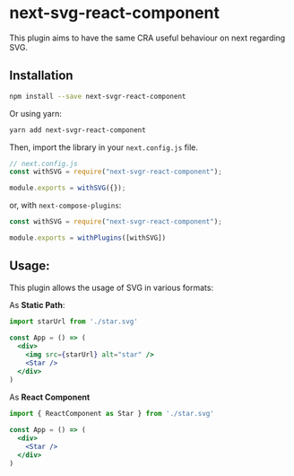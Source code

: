 # next-svg-react-component
This plugin aims to have the same CRA useful behaviour on next regarding SVG.

## Installation

```bash
npm install --save next-svgr-react-component
```

Or using yarn:

```bash
yarn add next-svgr-react-component
```

Then, import the library in your `next.config.js` file.

```js
// next.config.js
const withSVG = require("next-svgr-react-component");

module.exports = withSVG({});
```

or, with `next-compose-plugins`:
```js
const withSVG = require("next-svgr-react-component");

module.exports = withPlugins([withSVG])
```

## Usage:

This plugin allows the usage of SVG in various formats:

As **Static Path**:

```jsx
import starUrl from './star.svg'
 
const App = () => (
  <div>
    <img src={starUrl} alt="star" />
    <Star />
  </div>
)
```

As **React Component**
```jsx
import { ReactComponent as Star } from './star.svg'
 
const App = () => (
  <div>
    <Star />
  </div>
)
```

